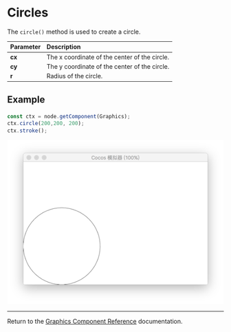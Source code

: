 # Circles

The `circle()` method is used to create a circle.

| Parameter | Description |
| :-------------- | :----------- |
| **cx** | The x coordinate of the center of the circle. |
| **cy** | The y coordinate of the center of the circle. |
| **r** | Radius of the circle. |

## Example

```ts
const ctx = node.getComponent(Graphics);
ctx.circle(200,200, 200);
ctx.stroke();
```

<img src="./circle.png">

<hr>

Return to the [Graphics Component Reference](../graphics.md) documentation.
